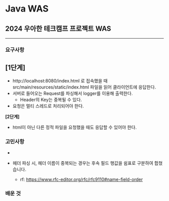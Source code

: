 # Java WAS

## 2024 우아한 테크캠프 프로젝트 WAS

---

### 요구사항

**[1단계]**
- 

- http://localhost:8080/index.html 로 접속했을 때 src/main/resources/static/index.html 파일을 읽어 클라이언트에 응답한다.
- 서버로 들어오는 Request를 파싱해서 logger를 이용해 출력한다.
  - Header의 Key는 중복될 수 있다.
- 요청은 멀티 스레드로 처리되어야 한다.

**[2단계]**

- html이 아닌 다른 정적 파일을 요청했을 때도 응답할 수 있어야 한다.

### 고민사항
- 

- 헤더 파싱 시, 헤더 이름이 중복되는 경우는 후속 필드 행값을 쉼표로 구분하여 합쳤습니다.
  - rf: https://www.rfc-editor.org/rfc/rfc9110#name-field-order

### 배운 것




